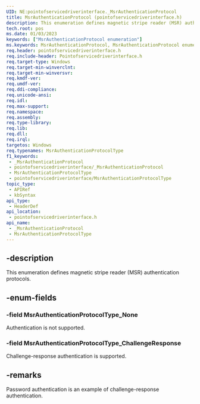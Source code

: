 ```yaml
---
UID: NE:pointofservicedriverinterface._MsrAuthenticationProtocol
title: MsrAuthenticationProtocol (pointofservicedriverinterface.h)
description: This enumeration defines magnetic stripe reader (MSR) authentication protocols.
tech.root: pos
ms.date: 01/03/2023
keywords: ["MsrAuthenticationProtocol enumeration"]
ms.keywords: MsrAuthenticationProtocol, MsrAuthenticationProtocol enumeration, MsrAuthenticationProtocolType, MsrAuthenticationProtocolType enumeration, MsrAuthenticationProtocolType_ChallengeResponse, MsrAuthenticationProtocolType_None, _MsrAuthenticationProtocol, pointofservicedriverinterface/MsrAuthenticationProtocolType, pointofservicedriverinterface/MsrAuthenticationProtocolType_ChallengeResponse, pointofservicedriverinterface/MsrAuthenticationProtocolType_None, pos.msrauthenticationprotocoltype
req.header: pointofservicedriverinterface.h
req.include-header: Pointofservicedriverinterface.h
req.target-type: Windows
req.target-min-winverclnt: 
req.target-min-winversvr: 
req.kmdf-ver: 
req.umdf-ver: 
req.ddi-compliance: 
req.unicode-ansi: 
req.idl: 
req.max-support: 
req.namespace: 
req.assembly: 
req.type-library: 
req.lib: 
req.dll: 
req.irql: 
targetos: Windows
req.typenames: MsrAuthenticationProtocolType
f1_keywords:
 - _MsrAuthenticationProtocol
 - pointofservicedriverinterface/_MsrAuthenticationProtocol
 - MsrAuthenticationProtocolType
 - pointofservicedriverinterface/MsrAuthenticationProtocolType
topic_type:
 - APIRef
 - kbSyntax
api_type:
 - HeaderDef
api_location:
 - pointofservicedriverinterface.h
api_name:
 - _MsrAuthenticationProtocol
 - MsrAuthenticationProtocolType
---
```


## -description

This enumeration defines magnetic stripe reader (MSR) authentication protocols.

## -enum-fields

### -field MsrAuthenticationProtocolType_None

Authentication is not supported.

### -field MsrAuthenticationProtocolType_ChallengeResponse

Challenge-response authentication is supported.

## -remarks

Password authentication is an example of challenge-response authentication.

